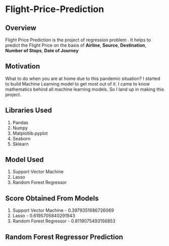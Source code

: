 # Flight-Price-Prediction

## Overview 
Flight Price Prediction is the project of regression problem . It helps to predict the Flight Price on the basis of **Airline**, **Source**, **Destination**, **Number of Stops**, **Date of Journey**

## Motivation
What to do when you are at home due to this pandemic situation? I started to build Machine Learning model to get most out of it. I came to know mathematics behind all machine learning models. So I land up in making this project.

## Libraries Used
1. Pandas
2. Numpy
3. Matplotlib.pyplot
4. Seaborn 
5. Sklearn

## Model Used
1. Support Vector Machine
2. Lasso 
3. Random Forest Regressor

## Score Obtained From Models
1. Support Vector Machine  - 0.3979351686726069
2. Lasso                   - 0.6195705840291943
3. Random Forest Regressor - 0.8119075493156853

## Random Forest Regressor Prediction







